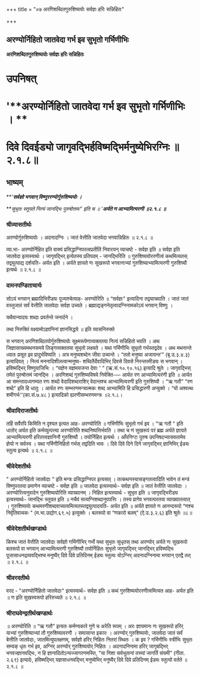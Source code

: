 +++
title = "०७ अरणिशब्दितगुरुशिष्ययोः सर्वज्ञः हरिः सन्निहितः"

+++


## अरण्योर्निहितो जातवेदा गर्भ इव सुभृतो गर्भिणीभिः

**अरणिशब्दितगुरुशिष्ययोः सर्वज्ञः हरिः सन्निहितः**

# **उपनिषत्**

# '**अरण्योर्निहितो जातवेदा गर्भ इव सुभृतो गर्भिणीभिः । **

# **दिवे दिवईड्यो जागृवद्भिर्हविष्मद्भिर्मनुष्येभिरग्निः ॥२.१.८॥**

## **भाष्यम्**

***'**सर्वज्ञो भगवान् विष्णुररण्योर्गुरुशिष्ययोः ।***

***सुभृतः स्तूयते नित्यं जानद्भिः पुरुषोत्तमः" इति च ॥ '**अर्यते ण आभ्यामित्यरणी ॥२.१.८ ॥***

### **श्रीव्यासतीर्थः**

अरण्योर्गुरुशिष्ययोः । अदनादग्निः । जातं वेत्तीति जातवेदा भगवान्निहितः ॥ २.१.८ ॥

व्या.भा- अरण्योर्निहित इति वाक्यं प्रसिद्धाग्निपरत्वप्रतीतिं निवारयन् व्याचष्टे - सर्वज्ञ इति ॥ सर्वज्ञ इति जातवेदा इत्यस्यार्थः । जागृवद्भिर् इत्येतस्य प्रतिपदम् - जानद्भिरिति ॥ गुरुशिष्ययोररणीत्वं कथमित्यतस् तद्व्युत्पाद्य दर्शयति- अर्यत इति । अर्यते ज्ञायते णः सुखरूपो भगवानाभ्यां गुरुशिष्याभ्यामित्यरणी गुरुशिष्यौ इत्यर्थः ॥ २.१.८ ॥

### **वामनपण्डिताचार्यः**

सोऽयं भगवान् ब्रह्मादिभिरीड्यः पूज्यश्चेत्याह- अरण्योरिति ॥ “सर्वज्ञः" इत्यादिना तद्व्याख्याति । जातं जातं वस्तुजातं सर्वं वेत्तीति जातवेदाः सर्वज्ञ उच्यते । ब्रह्माद्यङ्गनेतृत्वादग्निनामकोऽयं भगवान् विष्णुः ।

यथैवान्यादयः शब्दाः प्रवर्तन्ते जनार्दने ।

तथा निरुक्तिं वक्ष्यामोऽज्ञानिनां ज्ञानसिद्धये ॥ इति व्यासनिरुक्ते

स भगवान् अरणिशब्दितयोर्गुरुशिष्ययोः सूक्ष्मरूपेणाव्यक्ततया नित्यं सन्निहितो भवति । अथ जिज्ञासाख्यमथनसमये लिङ्गव्यक्ततया सुभृतो लक्ष्यते । यथा गर्भिणीभिः सुभृतो गर्भस्तद्वदेव । अथ मथनान्ते ध्यातः प्रसूत इव प्रादुर्भविष्यति । अत्र मनुष्यशब्देन जीवा उच्यन्ते । “ततो मनुष्या अजायन्त’” (बृ.उ.३.४.३) इत्यादिवत् । नित्यं मननादिशीलत्वान्मनुष्य- शब्दितैर्देवादिभिर् दिवसे दिवसे निरन्तरमीड्यः स भगवान् । हविष्मद्भिर्
विष्णुयाजिभिः । “यज्ञेन यज्ञमयजन्त देवाः ' ” (ऋ.सं.१०.९०.१६) इत्यादि श्रुतेः । जागृवद्भिस् तमेतं पुरुषोत्तमं जानद्भिः । अरणिशब्दं गुरुशिष्यविषये निर्वक्ति-— आर्यत रण आभ्यामित्यरंणी इति ॥ आर्यत आ समन्तादध्यगम्यत रणः शब्दो वेदादिशब्दराशिर् वेदान्तश्च आभ्यामित्यरणी इति गुरुशिष्यौ । “ऋ गतौ” “रण शब्दे" इति हि धातुः । आर्यत रणः सम्भरणमन्त्रात्मकः शब्द आभ्यामिति हि प्रसिद्धारणी अप्युक्ते । “यो अश्वत्थः शमीगर्भः’’(का.सं.७.४८ ) इत्यादिको ह्यरणीसम्भरणमन्त्रः ॥२.१.८।

### **श्रीवादिराजतीर्थः**

तर्हि सर्वैरपि किमिति न दृश्यत इत्यत आह- अरण्योरिति ॥ गर्भिणीभिः सुभृतो गर्भ इव । "ऋ गतौ " इति धातोर् अर्यत इति कर्मव्युत्पत्त्या अरण्योरिति शब्दनिष्पत्तिर्भवति । तथा च णं सुखरूपं परं ब्रह्म अर्यते ज्ञायते आभ्यामित्यरणी हरितत्त्वज्ञानिनौ गुरुशिष्यौ । तयोर्निहित इत्यर्थः । आँपनिग्टः पुरुष उपनिषदभ्यासवतामेव ज्ञेयो न सर्वस्य । यथा गर्भिणीनिहितो गर्भस् तद्वदिति भावः । दिवे दिवे दिने दिने जागृवद्भिर् ज्ञानिभिर् ईड्यः स्तुत्य इत्यर्थः ॥ २.१.८ ॥

### **श्रीवेदेशतीर्थः**

" अरण्योर्निहितो जातवेदाः " इति मन्त्रः प्रसिद्धाग्निपर इत्यसत् । तत्कथनस्यासङ्गतत्वादिति भावेन तं मन्त्रं विष्णुपरतया प्रमाणेन व्याचष्टे - सर्वज्ञ इति ॥ जातवेदा इत्यस्यार्थः- सर्वज्ञ इति ॥ जातं वेत्तीति जातवेदाः । अरण्योरित्यनुवादेन गुरुशिष्ययोरिति व्याख्यानम् । निहित इत्यस्यार्थः - सुभृत इति ॥ जागृवद्भिरीड्य इत्यस्यार्थः- जानद्भिः स्तूयत इति ॥ नचैवं सत्यग्निशब्दानुपपत्तिः । तस्य प्रागेव भगवत्परतया व्याख्यातत्वात् । गुरुशिष्ययोः कथमरणीशब्दवाच्यत्वमित्यतस्तद्व्युत्पादयति- अर्यत इति ॥ अर्यते ज्ञायते ण आनन्दरूपो “णश्च निर्वृतिवाचकः " (म.भा.उद्योग.६९.५) इत्युक्तेः । बलरूपो वा “णकारो बलम्” (ऐ.उ.३.२.६) इति श्रुतेः ॥८॥

### **श्रीवेदेशतीर्थखण्डार्थः**

किश्च जातं वेत्तीति जातवेदाः सर्वज्ञो गर्भिणीभिर् गर्भो यथा सुभृतः सुधृतस् तथा अरण्योर् अर्यते णः सुखरूपो बलरूपो वा भगवान् आभ्यामित्यरणी गुरुशिष्यौ तयोर्निहितः सुभृतो जागृवद्भिर् जानद्भिर् हविष्मद्भिः पूजासाधनद्रव्यवद्भिश्च मनुष्यैर् दिवे दिवे प्रतिदिनम् ईड्यः स्तुत्यः योऽग्निर् अदनादग्निनामा भगवान् एतद्वै तत् ॥ २.१.८ ॥

### **श्रीवरदतीर्थः**

वरद - "अरण्योर्निहितो जातवेदाः" इत्यस्यार्थः- सर्वज्ञ इति ॥ कथं गुरुशिष्ययोररणीत्वमित्यत आह- अर्यत इति ॥ ण इति सुखस्वरूपो हरिरुच्यते ॥ २.१.८ ॥

### **श्रीराघवेन्द्रतीर्थखण्डार्थः**

॥ अरण्योरिति ॥ “ऋ गतौ” इत्यतः कर्मण्यकारे गुणे च अरेति रूपम् । अरः ज्ञायमानः णः सुखरूपो हरिर् याभ्यां गुरुशिष्याभ्यां तौ गुरुशिष्यावरणौ । समासान्त इकारः । अरण्योर् गुरुशिष्ययोः, जातवेदा जातं सर्वं बेत्तीति जातवेदाः, जातमित्युपलक्षणम्, सर्वज्ञो हरिर् निहितः नितरां स्थितः । क इव ? गर्भिणीभिः स्त्रीभिः सुभृतः सम्यक् धृतः गर्भ इव, अग्निर् अरण्योर् गुरुशिष्ययोर् निहितः । अदनादनिनामा हरिर् जागृबद्भिर् भगवज्ज्ञानवद्भिः, न हि ज्ञानादितोऽन्यज्जागरणमस्ति, "या निशा सर्वभूतानां तस्यां जागर्ति संयमी” (गीता. २.६९) इत्यादेः, हविष्मद्भिर् यज्ञसाधनवद्भिर् मनुष्येभिर् मनुष्यैर् दिवे दिवे प्रतिदिनम् ईड्यः स्तुत्यो वर्तते ॥ २.१.८ ॥

